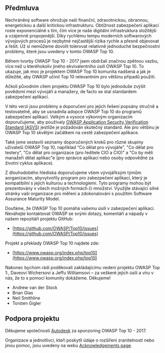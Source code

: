 ## Předmluva

Nechráněný software ohrožuje naši finanční, zdravotnickou, obrannou, energetickou a další kritickou infrastrukturu. Obtížnost zabezpečení aplikací roste exponenciálně s tím,
čím více je naše digitální infrastruktura složitější a vzájemně propojenější. Díky rychlému tempu moderních softwarových vývojových procesů je nezbytné nejčastější rizika rychle a přesně objevovat a řešit. Už si nemůžeme dovolit tolerovat relativně jednoduché bezpečnostní problémy, které jsou uvedeny v tomto OWASP Top 10.

Během tvorby OWASP Top 10 - 2017 jsem obdržali značnou zpětnou vazbu, více než u kteréhokoliv jiného ekvivalentního úsilí OWASP Top 10. To ukazuje, jak moc je projektem OWASP Top 10 komunita nadšená a jak je důležíté, aby OWASP učinil Top 10 relevantním pro většinu případů použití.

Ačkoli původním cílem projektu OWASP Top 10 bylo jednoduše zvýšit povědomí mezi vývojáři a manažery, de facto se stal standardem zabezpečení aplikací.

V této verzi jsou problémy a doporučení pro jejich řešení popsány stručně a testovatelně, aby se usnadnila adopce OWASP Top 10 do programů zabezpečení aplikací. Velkým a vysoce výkonným organizacím doporučujeme, aby používaly [OWASP Application Security Verification Standard (ASVS)](https://www.owasp.org/index.php/ASVS) jestliže je požadován skutečný standard. Ale pro většinu je OWASP Top 10 skvělým začátkem na cestě zabezpečení aplikace.

Také jsme sestavili seznamy doporučených kroků pro různé skupiny uživatelů OWASP Top 10, například "Co dělat pro vývojáře", "Co dělat pro testery", "Co dělat pro organizace (pro ředitele CIO a CIO)" a "Co by měli manažeři dělat aplikac"e (pro správce aplikací nebo osoby odpovědné za životní cyklus aplikace).

Z dlouhodobého hlediska doporučujeme všem vývojářksým týmům aorganizacím, abyvytvořily program pro zabezpečení aplikací, který je kompatibilní s jejich kulturou a technologiemi. Tyto programy mohou být prezentovány v všech možných formách či množství. Využijte stávající silné stránky vaši organizace pro měření a zdokonalování s použitím Software Assurance Maturity Model.

Doufáme, že OWASP Top 10 pomáhá vašemu úsilí v zabezpečení aplikací. Neváhejte kontaktovat OWASP se svými dotazy, komentáři a nápady v našem repozitáři projektu GitHub:

* [https://github.com/OWASP/Top10/issues](https://github.com/OWASP/Top10/issues)

Projekt a překlady OWASP Top 10 najdete zde:

* [https://www.owasp.org/index.php/top10](https://www.owasp.org/index.php/top10)


Nakonec bychom rádi poděkovali zakládajícímu vedení projektu OWASP Top 1:, Daveovi Wichersovi a Jeffu Williamsovi – za veškeré jejich úsilí a víru v nás, že to s pomocí komunity dokážeme. Děkujeme!

* Andrew van der Stock
* Brian Glas
* Neil Smithline
* Torsten Gigler

## Podpora projektu
Děkujeme společnosti [Autodesk](https://www.autodesk.com) za sponzoring OWASP Top 10 - 2017.

Organizace a jednotlivci, kteří poskytli údaje o rozšíření zranitelností nebo jinou pomoc, jsou uvedeny na webu [Acknowledgements page](0xd1-data-contributors.md).
